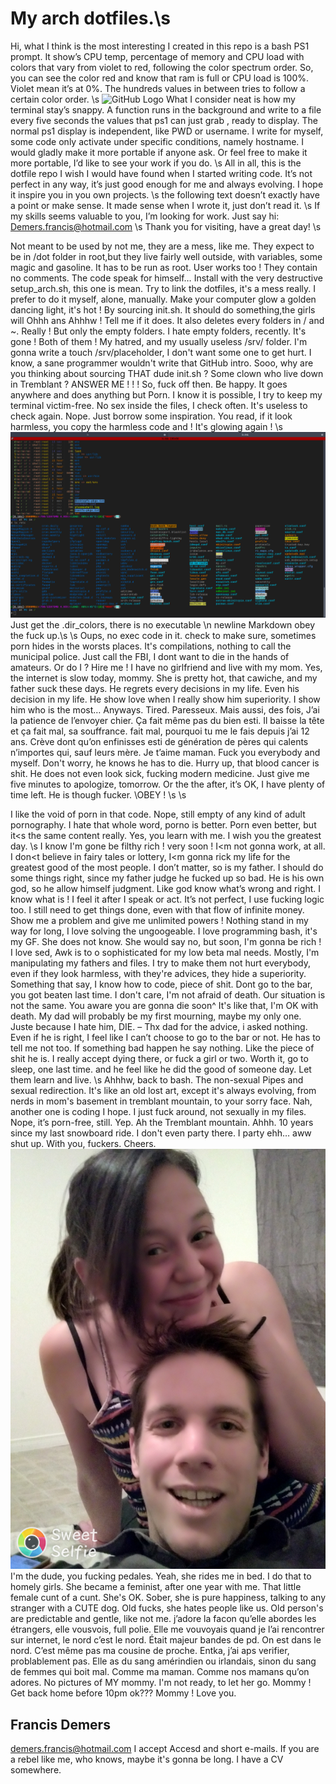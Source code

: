 ﻿# My arch dotfiles.\s

Hi, what I think is the most interesting I created in this repo is a bash PS1 prompt. It show’s CPU temp, percentage of memory and CPU load with colors that vary from violet to red, following the color spectrum order. So, you can see the color red and know that ram is full or CPU load is 100%. Violet mean it’s at 0%. The hundreds values in between tries to follow a certain color order. \s
![GitHub Logo](/info/ps1bg-color-specter.png)
What I consider neat is how my terminal stay’s snappy. A function runs in the background and write to a file every five seconds the values that ps1 can just grab , ready to display. The normal ps1 display is independent, like PWD or username.  I write for myself, some code only activate under specific conditions, namely hostname. I would gladly make it more portable if anyone ask. Or feel free to make it more portable, I’d like to see your work if you do. \s
All in all, this is the dotfile repo I wish I would have found when I started writing code. It’s not perfect in any way, it’s just good enough for me and always evolving. I hope it inspire you in you own projects. \s
the following text doesn’t exactly have a point or make sense. It made sense when I wrote it, just don’t read it. \s
If my skills seems valuable to you, I’m looking for work. Just say hi: Demers.francis@hotmail.com \s
Thank you for visiting, have a great day! \s

Not meant to be used by not me, they are a mess, like me. They expect to be in /dot folder in root,but they live fairly well outside, with variables, some magic and gasoline. It has to be run as root. User works too ! They contain no comments. The code speak for himself… Install with the very destructive setup_arch.sh, this one is mean. Try to link the dotfiles, it's a mess really. I prefer to do it myself, alone, manually. Make your computer glow a golden dancing light, it's hot ! By sourcing init.sh. It should do something,the girls will Ohhh ans Ahhhw ! Tell me if it does. It also deletes every folders in / and ~. Really ! But only the empty folders. I hate empty folders, recently. It's gone ! Both of them ! My hatred,
and my usually useless /srv/ folder. I'm gonna write a touch /srv/placeholder, I don't want some one to get hurt. I know, a sane programmer wouldn't write that GitHub intro. Sooo, why are you thinking about sourcing THAT dude init.sh ? Some clown who live down in Tremblant ? ANSWER ME ! ! ! So, fuck off then. Be happy.
It goes anywhere and does anything but Porn. I know it is possible, I try to keep my terminal victim-free. No sex inside the files, I check often. It's useless to check again. Nope. Just borrow some inspiration. You read, if it look harmless, you copy the harmless code and ! It's glowing again ! \s
![GitHub Logo](/info/shell-photo-woahhh.png)
Just get the .dir_colors, there is no executable \n newline Markdown obey the fuck up.\s \s Oups, no exec code in it. check to make sure, sometimes porn hides in the worsts places. It's compilations, nothing to call the municipal police. Just call the FBI, I dont want to die in the hands of amateurs. Or do I ? Hire me ! I have no girlfriend and live with my mom. Yes, the internet is slow today, mommy. She is pretty hot, that cawiche, and my father suck these days. He regrets every decisions in my life. Even his decision in my life. He show love when I really show him superiority. I show him who is the most… Anyways. Tired. Paresseux. Mais aussi, des fois, J’ai la patience de l’envoyer chier. Ça fait même pas du bien esti. Il baisse la tête et ça fait mal, sa souffrance. fait mal, pourquoi tu me le fais depuis j’ai 12 ans. Crève dont qu’on enfinisses esti de génération de pères qui calents n’importes qui, sauf leurs mère. Je t’aime maman. Fuck you everybody and myself. Don't worry, he knows he has to die. Hurry up, that blood cancer is shit. He does not even look sick, fucking modern medicine. Just give me five minutes to apologize, tomorrow. Or the the after, it’s OK, I have plenty of time left.
He is though fucker. \\OBEY ! \s \s

I like the void of porn in that code. Nope, still empty of any kind of adult pornography. I hate that whole word, porno is better. Porn even better, but it<s the same content really. Yes, you learn with me.
I wish you the greatest day. \s
I know I'm gone be filthy rich ! very soon ! I<m not gonna work, at all. I don<t believe in fairy tales or lottery, I<m gonna rick my life for the greatest good of the most people. I don’t matter, so is my father. I should do some things right, since my father judge he fucked up so bad. He is his own god, so he allow himself judgment. Like god know what’s wrong and right. I know what is ! I feel it after I speak or act. It’s not perfect, I use fucking logic too.
I still need to get things done, even with that flow of infinite money. Show me a problem and give me unlimited powers ! Nothing stand in my way for long, I love solving the ungoogeable. I love programming bash, it's my GF. She does not know. She would say no, but soon, I'm gonna be rich ! I love sed, Awk is to o sophisticated for my low beta mal needs. Mostly, I'm manipulating my fathers and files. I try to make them not hurt everybody, even if they look harmless, with they're advices, they hide a superiority. Something that say, I know how to code, piece of shit. Dont go to the bar, you got beaten last time. I don't care, I'm not afraid of death. Our situation is not the same. You aware you are gonna die soon^
It's like that, I'm OK with death. My dad will probably be my first mourning, maybe my only one. Juste because I hate him, DIE. – Thx dad for the advice, i asked nothing. Even if he is right, I feel like I can’t choose to go to the bar or not. He has to tell me not too. If something bad happen he say nothing. Like the piece of shit he is. I really accept dying there, or fuck a girl or two. Worth it, go to sleep, one last time.
and he feel like he did the good of someone day. Let them learn and live.
\s
Ahhhw, back to bash. The non-sexual Pipes and sexual redirection. It's like an old lost art, except it's always evolving, from nerds in mom's basement in tremblant mountain, to your sorry face. Nah, another one is coding I hope. I just fuck around, not sexually in my files. Nope, it’s porn-free, still. Yep.
Ah the Tremblant mountain. Ahhh. 10 years since my last snowboard ride. I don't even party there. I party ehh… aww shut up. With you, fuckers. Cheers.
![GitHub Logo](info/Laissetoidontfourrernormalemnt.jpg)
I'm the dude, you fucking pedales. Yeah, she rides me in bed. I do that to homely girls. She became a feminist, after one year with me.
That little female cunt of a cunt. She's OK. Sober, she is pure happiness, talking to any stranger with a CUTE dog. Old fucks, she hates people like us.
Old person's are predictable and gentle, like not me. j’adore la facon qu’elle abordes les étrangers, elle vousvois, full polie.
Elle me vouvoyais quand je l’ai rencontrer sur internet, le nord c’est le nord. Était majeur bandes de pd. On est dans le nord. C’est même pas ma cousine de proche.
Entka, j’ai aps verifier, problablement pas. Elle as du sang amérindien ou irlandais, sinon du sang de femmes qui boit mal. Comme ma maman. Comme nos mamans qu’on adores.
No pictures of MY mommy. I'm not ready, to let her go. Mommy ! Get back home before 10pm ok??? Mommy !
Love you.
## Francis Demers
demers.francis@hotmail.com I accept Accesd and short e-mails. If you are a rebel like me, who knows, maybe it's gonna be long. I have a CV somewhere.
